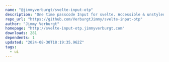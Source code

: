 ```yaml
---
name: "@jimmyverburgt/svelte-input-otp"
description: "One time passcode Input for svelte. Accessible & unstyled."
repo_url: "https://github.com/VerburgtJimmy/svelte-input-otp"
author: "Jimmy Verburgt"
homepage: "http://svelte-input-otp.jimmyverburgt.com"
downloads: 281
dependents: 1
updated: "2024-08-30T18:19:35.962Z"
tags: 
  - ui
---
```

